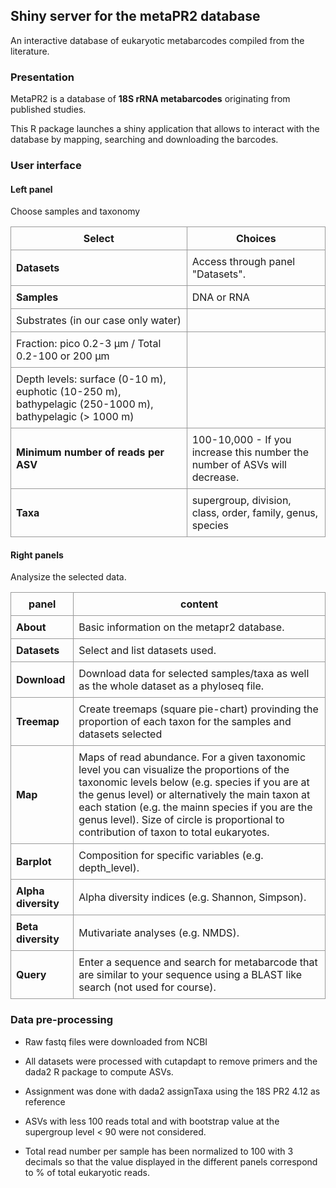 ## Shiny server for the metaPR2 database

An interactive database of eukaryotic metabarcodes compiled from the literature. 

### Presentation

MetaPR2 is a database of **18S rRNA metabarcodes** originating from published studies. 

This R package launches a shiny application that allows to interact with the database by mapping, searching and downloading the barcodes.

### User interface
#### Left panel

Choose samples and taxonomy

<style>
.basic-styling td,
.basic-styling th {
  border: 1px solid #999;
  padding: 0.5rem;
}
</style>

<div class="ox-hugo-table basic-styling">
<div></div>
<div class="table-caption">
  <span class="table-number"></span>
</div>

Select | Choices 
--- | --- 
**Datasets** | Access through panel "Datasets".
**Samples** | DNA or RNA
 | Substrates (in our case only water)
 | Fraction: pico 0.2-3 µm / Total 0.2-100 or 200 µm
 | Depth levels: surface (0-10 m), euphotic (10-250 m), bathypelagic (250-1000 m), bathypelagic (> 1000 m)
**Minimum number of reads per ASV** | 100-10,000 - If you increase this number the number of ASVs will decrease.
**Taxa** | supergroup, division, class, order, family, genus, species

</div>

#### Right panels

Analysize the selected data.

<style>
.basic-styling td,
.basic-styling th {
  border: 1px solid #999;
  padding: 0.5rem;
}
</style>

<div class="ox-hugo-table basic-styling">
<div></div>
<div class="table-caption">
  <span class="table-number"></span>
</div>

panel | content 
--- | --- 
**About** | Basic information on the metapr2 database.
**Datasets** | Select and list datasets used.
**Download** | Download data for selected samples/taxa as well as the whole dataset as a phyloseq file.
**Treemap** | Create treemaps (square pie-chart) provinding the proportion of each taxon for the samples and datasets selected
**Map** | Maps of read abundance. For a given taxonomic level you can visualize the proportions of the taxonomic levels below (e.g. species if you are at the genus level) or alternatively the main taxon at each station (e.g. the mainn species if you are the genus level). Size of circle is proportional to contribution of taxon to total eukaryotes.
**Barplot** | Composition for specific variables (e.g. depth_level).
**Alpha diversity** | Alpha diversity indices (e.g. Shannon, Simpson).
**Beta diversity** | Mutivariate analyses (e.g. NMDS).
**Query** | Enter a sequence and search for metabarcode that are similar to your sequence using a BLAST like search (not used for course).

</div>

### Data pre-processing

* Raw fastq files were downloaded from NCBI

* All datasets were processed with cutapdapt to remove primers and the dada2 R package to compute ASVs.

* Assignment was done with dada2 assignTaxa using the 18S PR2 4.12 as reference

* ASVs with less 100 reads total and with bootstrap value at the supergroup level < 90 were not considered.

* Total read number per sample has been normalized to 100 with 3 decimals so that the value displayed in the different panels correspond to % of total eukaryotic reads.